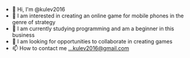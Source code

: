 - 👋 Hi, I'm @kulev2016
- 👀 I am interested in creating an online game for mobile phones in the genre of strategy
- 🌱 I am currently studying programming and am a beginner in this business
- 💞️ I am looking for opportunities to collaborate in creating games
- 📫 How to contact me ...kulev2016@gmail.com

<!---
kulev2016/kulev2016 is a ✨ special ✨ repository because its `README.md` (this file) appears on your GitHub profile.
You can click the Preview link to take a look at your changes.
--->
